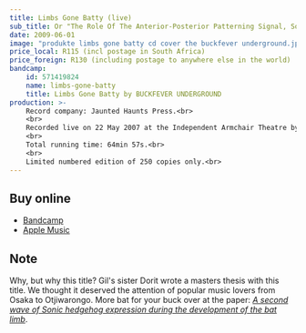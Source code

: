```yaml
---
title: Limbs Gone Batty (live)
sub_title: Or "The Role Of The Anterior-Posterior Patterning Signal, Sonic Hedgehog, In The Development Of The Unique Bat Limb"
date: 2009-06-01
image: "produkte limbs gone batty cd cover the buckfever underground.jpg"
price_local: R115 (incl postage in South Africa)
price_foreign: R130 (including postage to anywhere else in the world)
bandcamp:
    id: 571419824
    name: limbs-gone-batty
    title: Limbs Gone Batty by BUCKFEVER UNDERGROUND
production: >-
    Record company: Jaunted Haunts Press.<br>
    <br>
    Recorded live on 22 May 2007 at the Independent Armchair Theatre by Ian James Watson. Mixed and mastered by Stephen Timm.<br>
    <br>
    Total running time: 64min 57s.<br>
    <br>
    Limited numbered edition of 250 copies only.<br>
---
```


## Buy online

- [Bandcamp](https://buckfeverunderground.bandcamp.com/album/limbs-gone-batty)
- [Apple Music](https://itunes.apple.com/ca/album/limbs-gone-batty-or-role-anterior-posterior-pattering/382985848)

## Note

Why, but why this title? Gil's sister Dorit wrote a masters thesis with this title. We thought it deserved the attention of popular music lovers from Osaka to Otjiwarongo. More bat for your buck over at the paper: _[A second wave of Sonic hedgehog expression during the development of the bat limb](http://www.pnas.org/content/105/44/16982.abstract)_.
